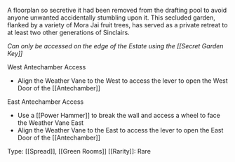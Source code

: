 A floorplan so secretive it had been removed from the drafting pool to avoid anyone unwanted accidentally stumbling upon it. This secluded garden, flanked by a variety of Mora Jai fruit trees, has served as a private retreat to at least two other generations of Sinclairs.

*Can only be accessed on the edge of the Estate using the [[Secret Garden Key]]*

West Antechamber Access
- Align the Weather Vane to the West to access the lever to open the West Door of the [[Antechamber]]

East Antechamber Access
- Use a [[Power Hammer]] to break the wall and access a wheel to face the Weather Vane East
- Align the Weather Vane to the East to access the lever to open the East Door of the [[Antechamber]]

Type: [[Spread]], [[Green Rooms]]
[[Rarity]]: Rare